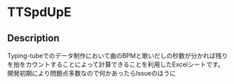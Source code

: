 # TTSpdUpE

## Description
Typing-tubeでのデータ制作において曲のBPMと歌いだしの秒数が分かれば残りを拍をカウントすることによって計算できることを利用したExcelシートです。 
開発初期により問題点多数なので何かあったらIssueのほうに
